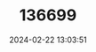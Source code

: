 ---
title: "136699"
category: "Pseudochirulus larvatus"
draft: false
date: 2024-02-22 13:03:51
languages:
  English: ["Masked Ringtail"]
---